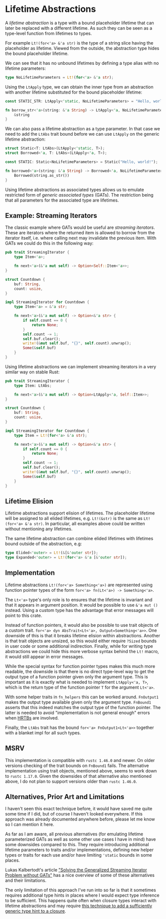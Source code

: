 # Lifetime Abstractions

A _lifetime abstraction_ is a type with a bound placeholder lifetime that can later be replaced
with a different lifetime. As such they can be seen as a type-level function from lifetimes to
types.

For example `Lt!(for<'a> &'a str)` is the type of a string slice having the placeholder
as lifetime. Viewed from the outside, the abstraction type hides the bound placeholder lifetime.

We can see that it has no unbound lifetimes by defining a type alias with no lifetime
parameters:

```rust
type NoLifetimeParameters = Lt!(for<'a> &'a str);
```

Using the `LtApply` type, we can obtain the inner type from an abstraction with another
lifetime substituted for the bound placeholder lifetime:

```rust
const STATIC_STR: LtApply<'static, NoLifetimeParameters> = "Hello, world!";

fn borrow_str<'a>(string: &'a String) -> LtApply<'a, NoLifetimeParameters> {
    &string
}
```

We can also pass a lifetime abstraction as a type parameter. In that case we need to add the
`LtAbs` trait bound before we can use `LtApply` on the generic lifetime abstraction:

```rust
struct Static<T: LtAbs>(LtApply<'static, T>);
struct Borrowed<'a, T: LtAbs>(LtApply<'a, T>);

const STATIC: Static<NoLifetimeParameters> = Static("Hello, world!");

fn borrowed<'a>(string: &'a String) -> Borrowed<'a, NoLifetimeParameters> {
    Borrowed(string.as_str())
}
```

Using lifetime abstractions as associated types allows us to emulate restricted form of _generic
associated types_ (GATs). The restriction being that all parameters for the associated type are
lifetimes.

## Example: Streaming Iterators

The classic example where GATs would be useful are _streaming iterators_. These are iterators
where the returned item is allowed to borrow from the iterator itself, i.e. where calling next
may invalidate the previous item. With GATs we could do this in the following way:

```rust
pub trait StreamingIterator {
    type Item<'a>;

    fn next<'a>(&'a mut self) -> Option<Self::Item<'a>>;
}

struct Countdown {
    buf: String,
    count: usize,
}

impl StreamingIterator for Countdown {
    type Item<'a> = &'a str;

    fn next<'a>(&'a mut self) -> Option<&'a str> {
        if self.count == 0 {
            return None;
        }
        self.count -= 1;
        self.buf.clear();
        write!(&mut self.buf, "{}", self.count).unwrap();
        Some(&self.buf)
    }
}

```

Using lifetime abstractions we can implement streaming iterators in a very similar way on stable
Rust:

```rust
pub trait StreamingIterator {
    type Item: LtAbs;

    fn next<'a>(&'a mut self) -> Option<LtApply<'a, Self::Item>>;
}

struct Countdown {
    buf: String,
    count: usize,
}

impl StreamingIterator for Countdown {
    type Item = Lt!(for<'a> &'a str);

    fn next<'a>(&'a mut self) -> Option<&'a str> {
        if self.count == 0 {
            return None;
        }
        self.count -= 1;
        self.buf.clear();
        write!(&mut self.buf, "{}", self.count).unwrap();
        Some(&self.buf)
    }
}
```

## Lifetime Elision

Lifetime abstractions support elision of lifetimes. The placeholder lifetime will be assigned to
all elided lifetimes, e.g. `Lt!(&str)` is the same as `Lt!(for<'a> &'a str)`. In
particular, all examples above could be written without mentioning any lifetimes.

The same lifetime abstraction can combine elided lifetimes with lifetimes bound outside of the
abstraction, e.g:

```rust
type Elided<'outer> = Lt!(&[&'outer str]);
type Expanded<'outer> = Lt!(for<'a> &'a [&'outer str]);
```

## Implementation

Lifetime abstractions `Lt!(for<'a> Something<'a>)` are represented using function pointer
types of the form `for<'a> fn(Lt<'a>) -> Something<'a>`.

The `Lt<'a>` type's only role is to ensures that the lifetime is invariant and that
it appears in argument position. It would be possible to use `&'a mut ()` instead. Using a
custom type has the advantage that error messages will point to this crate.

Instead of function pointers, it would also be possible to use trait objects of a custom trait.
`for<'a> dyn AbsTrait<Lt<'a>, Output=Something<'a>>`. One downside of this is that it breaks
lifetime elision within abstractions. Another is that trait objects are unsized, so this would
either require `?Sized` bounds in user code or some additional indirection. Finally, while for
writing type abstractions we could hide this more verbose syntax behind the `Lt!` macro, it
would still appear in error messages.

While the special syntax for function pointer types makes this much more readable, the downside
is that there is no direct type-level way to get the output type of a function pointer given
only the argument type. This is important as it is exactly what is needed to implement
`LtApply<'a, T>`, which is the return type of the function pointer `T` for the
argument `Lt<'a>`.

With some helper traits in `fn_helpers` this can be worked around.
`FnOutput1` makes the output type available given only the argument
type. `FnBound1` asserts that this indeed matches the output type of
the function pointer. The latter is needed to avoid "implementation is not general enough"
errors when [HRTBs] are involved.

Finally, the `LtAbs` trait has the bound `for<'a> FnOutput1<Lt<'a>>` together with a blanket
impl for all such types.

[HRTBs]:https://doc.rust-lang.org/reference/trait-bounds.html#higher-ranked-trait-bounds

## MSRV

This implementation is compatible with `rustc 1.46.0` and newer. On older versions checking of
the trait bounds on `FnBound1` fails. The alternative implementation
using trait objects, mentioned above, seems to work down to `rustc 1.17.0`. Given the downsides
of that alternative also mentioned above, I do not plan to support versions older than `rustc
1.46.0`.

## Alternatives, Prior Art and Limitations

I haven't seen this exact technique before, it would have saved me quite some time if I did, but
of course I haven't looked everywhere. If this approach was already documented anywhere before,
please let me know so I can mention it here.

As far as I am aware, all previous alternatives (for emulating lifetime parameterized GATs as
well as some other use cases I have in mind) have some downsides compared to this. They require
introducing additional lifetime parameters to traits and/or implementations, defining new helper
types or traits for each use and/or have limiting `'static` bounds in some places.

Lukas Kalbertodt's article ["Solving the Generalized Streaming Iterator Problem without
GATs"][streaming-iterator-article] has a nice overview of some of these alternatives and their
limitations.

The only limitation of this approach I've run into so far is that it sometimes requires
additional type hints in places where I would expect type inference to be sufficient. This
happens quite often when closure types interact with lifetime abstractions and may require [this
technique to add a sufficiently generic type hint to a closure][constrain-closure].

[streaming-iterator-article]:http://lukaskalbertodt.github.io/2018/08/03/solving-the-generalized-streaming-iterator-problem-without-gats.html
[constrain-closure]:https://stackoverflow.com/a/46198877

